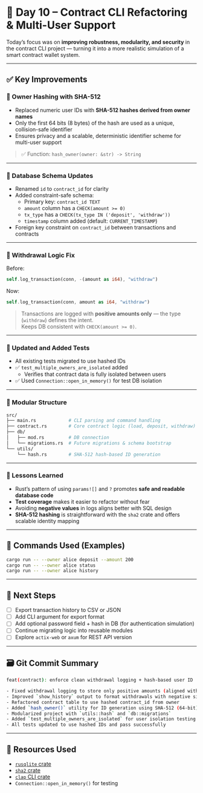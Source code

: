 # 📘 Day 10 – Contract CLI Refactoring & Multi-User Support

Today’s focus was on **improving robustness, modularity, and security** in the contract CLI project — turning it into a more realistic simulation of a smart contract wallet system.

---

## ✅ Key Improvements

### 🔐 Owner Hashing with SHA-512
- Replaced numeric user IDs with **SHA-512 hashes derived from owner names**
- Only the first 64 bits (8 bytes) of the hash are used as a unique, collision-safe identifier
- Ensures privacy and a scalable, deterministic identifier scheme for multi-user support

> ✅ Function: `hash_owner(owner: &str) -> String`

---

### 🧱 Database Schema Updates

- Renamed `id` to `contract_id` for clarity
- Added constraint-safe schema:
  - Primary key: `contract_id TEXT`
  - `amount` column has a `CHECK(amount >= 0)`
  - `tx_type` has a `CHECK(tx_type IN ('deposit', 'withdraw'))`
  - `timestamp` column added (default: `CURRENT_TIMESTAMP`)
- Foreign key constraint on `contract_id` between transactions and contracts

---

### 🔄 Withdrawal Logic Fix

Before:
```rust
self.log_transaction(conn, -(amount as i64), "withdraw")
```

Now:
```rust
self.log_transaction(conn, amount as i64, "withdraw")
```

> Transactions are logged with **positive amounts only** — the type (`withdraw`) defines the intent.  
> Keeps DB consistent with `CHECK(amount >= 0)`.

---

### 🧪 Updated and Added Tests

- All existing tests migrated to use hashed IDs
- ✅ `test_multiple_owners_are_isolated` added
  - Verifies that contract data is fully isolated between users
- ✅ Used `Connection::open_in_memory()` for test DB isolation

---

### 🧰 Modular Structure

```bash
src/
├── main.rs            # CLI parsing and command handling
├── contract.rs        # Core contract logic (load, deposit, withdraw)
├── db/
│   ├── mod.rs         # DB connection
│   └── migrations.rs  # Future migrations & schema bootstrap
└── utils/
    └── hash.rs        # SHA-512 hash-based ID generation
```

---

### 💬 Lessons Learned

- Rust’s pattern of using `params![]` and `?` promotes **safe and readable database code**
- **Test coverage** makes it easier to refactor without fear
- Avoiding **negative values** in logs aligns better with SQL design
- **SHA-512 hashing** is straightforward with the `sha2` crate and offers scalable identity mapping

---

## 📌 Commands Used (Examples)

```bash
cargo run -- --owner alice deposit --amount 200
cargo run -- --owner alice status
cargo run -- --owner alice history
```

---

## 🧠 Next Steps

- [ ] Export transaction history to CSV or JSON
- [ ] Add CLI argument for export format
- [ ] Add optional password field + hash in DB (for authentication simulation)
- [ ] Continue migrating logic into reusable modules
- [ ] Explore `actix-web` or `axum` for REST API version

---

## 🗃️ Git Commit Summary

```bash
feat(contract): enforce clean withdrawal logging + hash-based user ID

- Fixed withdrawal logging to store only positive amounts (aligned with DB CHECK constraint)
- Improved `show_history` output to format withdrawals with negative sign for clarity
- Refactored contract table to use hashed contract_id from owner
- Added `hash_owner()` utility for ID generation using SHA-512 (64-bit)
- Modularized project with `utils::hash` and `db::migrations`
- Added `test_multiple_owners_are_isolated` for user isolation testing
- All tests updated to use hashed IDs and pass successfully
```

---

## 🚀 Resources Used

- [`rusqlite` crate](https://docs.rs/rusqlite)
- [`sha2` crate](https://crates.io/crates/sha2)
- [`clap` CLI crate](https://docs.rs/clap)
- `Connection::open_in_memory()` for testing

